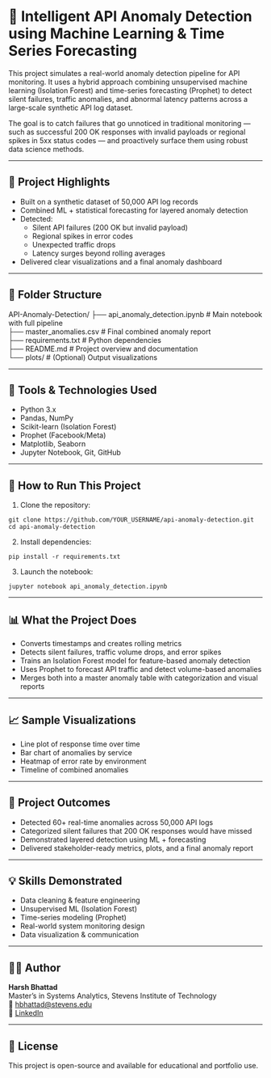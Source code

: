 # 🚨 Intelligent API Anomaly Detection using Machine Learning & Time Series Forecasting

This project simulates a real-world anomaly detection pipeline for API monitoring. It uses a hybrid approach combining unsupervised machine learning (Isolation Forest) and time-series forecasting (Prophet) to detect silent failures, traffic anomalies, and abnormal latency patterns across a large-scale synthetic API log dataset.

The goal is to catch failures that go unnoticed in traditional monitoring — such as successful 200 OK responses with invalid payloads or regional spikes in 5xx status codes — and proactively surface them using robust data science methods.

---

## 📌 Project Highlights

- Built on a synthetic dataset of 50,000 API log records
- Combined ML + statistical forecasting for layered anomaly detection
- Detected:
  - Silent API failures (200 OK but invalid payload)
  - Regional spikes in error codes
  - Unexpected traffic drops
  - Latency surges beyond rolling averages
- Delivered clear visualizations and a final anomaly dashboard

---

## 📁 Folder Structure

API-Anomaly-Detection/
├── api_anomaly_detection.ipynb     # Main notebook with full pipeline  
├── master_anomalies.csv            # Final combined anomaly report  
├── requirements.txt                # Python dependencies  
├── README.md                       # Project overview and documentation  
└── plots/                          # (Optional) Output visualizations  

---

## 🔧 Tools & Technologies Used

- Python 3.x  
- Pandas, NumPy  
- Scikit-learn (Isolation Forest)  
- Prophet (Facebook/Meta)  
- Matplotlib, Seaborn  
- Jupyter Notebook, Git, GitHub  

---

## 🚀 How to Run This Project

1. Clone the repository:
```
git clone https://github.com/YOUR_USERNAME/api-anomaly-detection.git
cd api-anomaly-detection
```

2. Install dependencies:
```
pip install -r requirements.txt
```

3. Launch the notebook:
```
jupyter notebook api_anomaly_detection.ipynb
```

---

## 📊 What the Project Does

- Converts timestamps and creates rolling metrics  
- Detects silent failures, traffic volume drops, and error spikes  
- Trains an Isolation Forest model for feature-based anomaly detection  
- Uses Prophet to forecast API traffic and detect volume-based anomalies  
- Merges both into a master anomaly table with categorization and visual reports  

---

## 📈 Sample Visualizations

- Line plot of response time over time  
- Bar chart of anomalies by service  
- Heatmap of error rate by environment  
- Timeline of combined anomalies

---

## 🎯 Project Outcomes

- Detected 60+ real-time anomalies across 50,000 API logs  
- Categorized silent failures that 200 OK responses would have missed  
- Demonstrated layered detection using ML + forecasting  
- Delivered stakeholder-ready metrics, plots, and a final anomaly report  

---

## 💡 Skills Demonstrated

- Data cleaning & feature engineering  
- Unsupervised ML (Isolation Forest)  
- Time-series modeling (Prophet)  
- Real-world system monitoring design  
- Data visualization & communication  

---

## 🙋‍♂️ Author

**Harsh Bhattad**  
Master’s in Systems Analytics, Stevens Institute of Technology  
📧 hbhattad@stevens.edu  
🔗 [LinkedIn](https://www.linkedin.com/in/harsh-bhattad)

---

## 📄 License

This project is open-source and available for educational and portfolio use.
